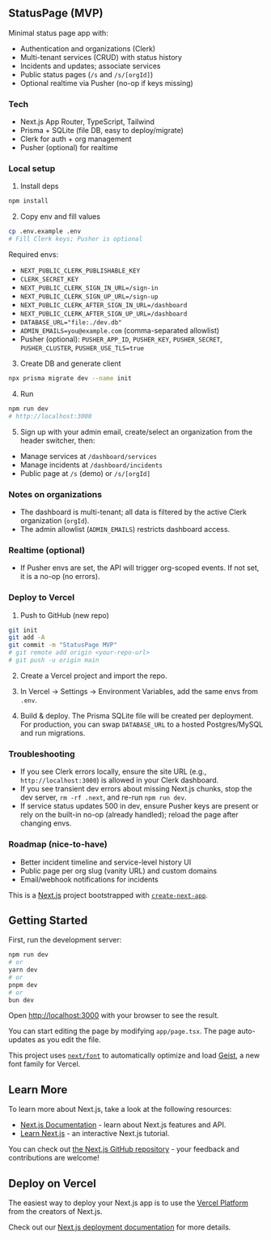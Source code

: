 ## StatusPage (MVP)

Minimal status page app with:

- Authentication and organizations (Clerk)
- Multi-tenant services (CRUD) with status history
- Incidents and updates; associate services
- Public status pages (`/s` and `/s/[orgId]`)
- Optional realtime via Pusher (no-op if keys missing)

### Tech

- Next.js App Router, TypeScript, Tailwind
- Prisma + SQLite (file DB, easy to deploy/migrate)
- Clerk for auth + org management
- Pusher (optional) for realtime

### Local setup

1) Install deps

```bash
npm install
```

2) Copy env and fill values

```bash
cp .env.example .env
# Fill Clerk keys; Pusher is optional
```

Required envs:

- `NEXT_PUBLIC_CLERK_PUBLISHABLE_KEY`
- `CLERK_SECRET_KEY`
- `NEXT_PUBLIC_CLERK_SIGN_IN_URL=/sign-in`
- `NEXT_PUBLIC_CLERK_SIGN_UP_URL=/sign-up`
- `NEXT_PUBLIC_CLERK_AFTER_SIGN_IN_URL=/dashboard`
- `NEXT_PUBLIC_CLERK_AFTER_SIGN_UP_URL=/dashboard`
- `DATABASE_URL="file:./dev.db"`
- `ADMIN_EMAILS=you@example.com` (comma-separated allowlist)
- Pusher (optional): `PUSHER_APP_ID`, `PUSHER_KEY`, `PUSHER_SECRET`, `PUSHER_CLUSTER`, `PUSHER_USE_TLS=true`

3) Create DB and generate client

```bash
npx prisma migrate dev --name init
```

4) Run

```bash
npm run dev
# http://localhost:3000
```

5) Sign up with your admin email, create/select an organization from the header switcher, then:

- Manage services at `/dashboard/services`
- Manage incidents at `/dashboard/incidents`
- Public page at `/s` (demo) or `/s/[orgId]`

### Notes on organizations

- The dashboard is multi-tenant; all data is filtered by the active Clerk organization (`orgId`).
- The admin allowlist (`ADMIN_EMAILS`) restricts dashboard access.

### Realtime (optional)

- If Pusher envs are set, the API will trigger org-scoped events. If not set, it is a no-op (no errors).

### Deploy to Vercel

1) Push to GitHub (new repo)

```bash
git init
git add -A
git commit -m "StatusPage MVP"
# git remote add origin <your-repo-url>
# git push -u origin main
```

2) Create a Vercel project and import the repo.

3) In Vercel → Settings → Environment Variables, add the same envs from `.env`.

4) Build & deploy. The Prisma SQLite file will be created per deployment. For production, you can swap `DATABASE_URL` to a hosted Postgres/MySQL and run migrations.

### Troubleshooting

- If you see Clerk errors locally, ensure the site URL (e.g., `http://localhost:3000`) is allowed in your Clerk dashboard.
- If you see transient dev errors about missing Next.js chunks, stop the dev server, `rm -rf .next`, and re-run `npm run dev`.
- If service status updates 500 in dev, ensure Pusher keys are present or rely on the built-in no-op (already handled); reload the page after changing envs.

### Roadmap (nice-to-have)

- Better incident timeline and service-level history UI
- Public page per org slug (vanity URL) and custom domains
- Email/webhook notifications for incidents

This is a [Next.js](https://nextjs.org) project bootstrapped with [`create-next-app`](https://nextjs.org/docs/app/api-reference/cli/create-next-app).

## Getting Started

First, run the development server:

```bash
npm run dev
# or
yarn dev
# or
pnpm dev
# or
bun dev
```

Open [http://localhost:3000](http://localhost:3000) with your browser to see the result.

You can start editing the page by modifying `app/page.tsx`. The page auto-updates as you edit the file.

This project uses [`next/font`](https://nextjs.org/docs/app/building-your-application/optimizing/fonts) to automatically optimize and load [Geist](https://vercel.com/font), a new font family for Vercel.

## Learn More

To learn more about Next.js, take a look at the following resources:

- [Next.js Documentation](https://nextjs.org/docs) - learn about Next.js features and API.
- [Learn Next.js](https://nextjs.org/learn) - an interactive Next.js tutorial.

You can check out [the Next.js GitHub repository](https://github.com/vercel/next.js) - your feedback and contributions are welcome!

## Deploy on Vercel

The easiest way to deploy your Next.js app is to use the [Vercel Platform](https://vercel.com/new?utm_medium=default-template&filter=next.js&utm_source=create-next-app&utm_campaign=create-next-app-readme) from the creators of Next.js.

Check out our [Next.js deployment documentation](https://nextjs.org/docs/app/building-your-application/deploying) for more details.

